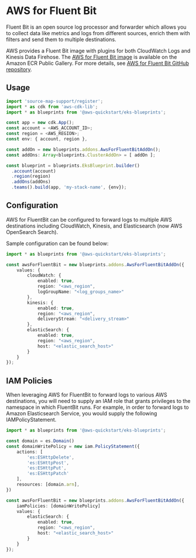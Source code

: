 # AWS for Fluent Bit

Fluent Bit is an open source log processor and forwarder which allows you to collect data like metrics and logs from different sources, enrich them with filters and send them to multiple destinations.

AWS provides a Fluent Bit image with plugins for both CloudWatch Logs and Kinesis Data Firehose. The [AWS for Fluent Bit image](https://gallery.ecr.aws/aws-observability/aws-for-fluent-bit) is available on the Amazon ECR Public Gallery. For more details, see [AWS for Fluent Bit GitHub repository](https://github.com/aws/aws-for-fluent-bit).

## Usage

```typescript
import 'source-map-support/register';
import * as cdk from 'aws-cdk-lib';
import * as blueprints from '@aws-quickstart/eks-blueprints';

const app = new cdk.App();
const account = <AWS_ACCOUNT_ID>;
const region = <AWS_REGION>;
const env: { account, region },

const addOn = new blueprints.addons.AwsForFluentBitAddOn();
const addOns: Array<blueprints.ClusterAddOn> = [ addOn ];

const blueprint = blueprints.EksBlueprint.builder()
  .account(account) 
  .region(region)
  .addOns(addOns)
  .teams().build(app, 'my-stack-name', {env});
```

## Configuration 

AWS for FluentBit can be configured to forward logs to multiple AWS destinations including CloudWatch, Kinesis, and Elasticsearch (now AWS OpenSearch Search). 

Sample configuration can be found below:

```typescript
import * as blueprints from '@aws-quickstart/eks-blueprints';

const awsForFluentBit = new blueprints.addons.AwsForFluentBitAddOn({ 
	values: {
		cloudWatch: {
			enabled: true,
			region: "<aws_region",
			logGroupName: "<log_groups_name>"
		},
		kinesis: {
			enabled: true,
			region: "<aws_region",
			deliveryStream: "<delivery_stream>"
		},
		elasticSearch: {
			enabled: true,
			region: "<aws_region",
			host: "<elastic_search_host>"
		}
	}
});
```

## IAM Policies 

When leveraging AWS for FluentBit to forward logs to various AWS destinations, you will need to supply an IAM role that grants privileges to the namespace in which FluentBit runs. For example, in order to forward logs to Amazon Elasticsearch Service, you would supply the following IAMPolicyStatement. 

```typescript
import * as blueprints from '@aws-quickstart/eks-blueprints';

const domain = es.Domain()
const domainWritePolicy = new iam.PolicyStatement({
	actions: [
		'es:ESHttpDelete',
		'es:ESHttpPost',
		'es:ESHttpPut',
		'es:ESHttpPatch'
	],
	resources: [domain.arn],
})

const awsForFluentBit = new blueprints.addons.AwsForFluentBitAddOn({ 
	iamPolicies: [domainWritePolicy]
	values: {
		elasticSearch: {
			enabled: true,
			region: "<aws_region",
			host: "<elastic_search_host>"
		}
	}
});
```
